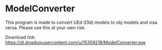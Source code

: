 # ModelConverter

This program is made to convert UEd (t3d) models to obj models and visa versa. Please use this at your own risk.

Download link:
https://dl.dropboxusercontent.com/u/15359218/ModelConverter.exe
